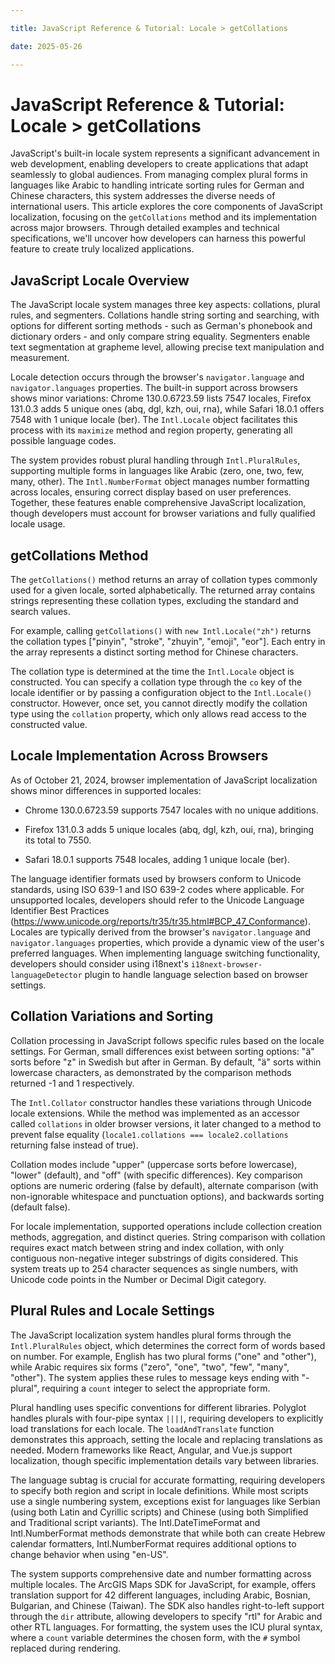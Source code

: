 ```yaml
---

title: JavaScript Reference & Tutorial: Locale > getCollations

date: 2025-05-26

---
```



# JavaScript Reference & Tutorial: Locale > getCollations

JavaScript's built-in locale system represents a significant advancement in web development, enabling developers to create applications that adapt seamlessly to global audiences. From managing complex plural forms in languages like Arabic to handling intricate sorting rules for German and Chinese characters, this system addresses the diverse needs of international users. This article explores the core components of JavaScript localization, focusing on the `getCollations` method and its implementation across major browsers. Through detailed examples and technical specifications, we'll uncover how developers can harness this powerful feature to create truly localized applications.


## JavaScript Locale Overview

The JavaScript locale system manages three key aspects: collations, plural rules, and segmenters. Collations handle string sorting and searching, with options for different sorting methods - such as German's phonebook and dictionary orders - and only compare string equality. Segmenters enable text segmentation at grapheme level, allowing precise text manipulation and measurement.

Locale detection occurs through the browser's `navigator.language` and `navigator.languages` properties. The built-in support across browsers shows minor variations: Chrome 130.0.6723.59 lists 7547 locales, Firefox 131.0.3 adds 5 unique ones (abq, dgl, kzh, oui, rna), while Safari 18.0.1 offers 7548 with 1 unique locale (ber). The `Intl.Locale` object facilitates this process with its `maximize` method and region property, generating all possible language codes.

The system provides robust plural handling through `Intl.PluralRules`, supporting multiple forms in languages like Arabic (zero, one, two, few, many, other). The `Intl.NumberFormat` object manages number formatting across locales, ensuring correct display based on user preferences. Together, these features enable comprehensive JavaScript localization, though developers must account for browser variations and fully qualified locale usage.


## getCollations Method

The `getCollations()` method returns an array of collation types commonly used for a given locale, sorted alphabetically. The returned array contains strings representing these collation types, excluding the standard and search values.

For example, calling `getCollations()` with `new Intl.Locale("zh")` returns the collation types ["pinyin", "stroke", "zhuyin", "emoji", "eor"]. Each entry in the array represents a distinct sorting method for Chinese characters.

The collation type is determined at the time the `Intl.Locale` object is constructed. You can specify a collation type through the `co` key of the locale identifier or by passing a configuration object to the `Intl.Locale()` constructor. However, once set, you cannot directly modify the collation type using the `collation` property, which only allows read access to the constructed value.


## Locale Implementation Across Browsers

As of October 21, 2024, browser implementation of JavaScript localization shows minor differences in supported locales:

- Chrome 130.0.6723.59 supports 7547 locales with no unique additions.

- Firefox 131.0.3 adds 5 unique locales (abq, dgl, kzh, oui, rna), bringing its total to 7550.

- Safari 18.0.1 supports 7548 locales, adding 1 unique locale (ber).

The language identifier formats used by browsers conform to Unicode standards, using ISO 639-1 and ISO 639-2 codes where applicable. For unsupported locales, developers should refer to the Unicode Language Identifier Best Practices (<https://www.unicode.org/reports/tr35/tr35.html#BCP_47_Conformance>). Locales are typically derived from the browser's `navigator.language` and `navigator.languages` properties, which provide a dynamic view of the user's preferred languages. When implementing language switching functionality, developers should consider using i18next's `i18next-browser-languageDetector` plugin to handle language selection based on browser settings.


## Collation Variations and Sorting

Collation processing in JavaScript follows specific rules based on the locale settings. For German, small differences exist between sorting options: "ä" sorts before "z" in Swedish but after in German. By default, "ä" sorts within lowercase characters, as demonstrated by the comparison methods returned -1 and 1 respectively.

The `Intl.Collator` constructor handles these variations through Unicode locale extensions. While the method was implemented as an accessor called `collations` in older browser versions, it later changed to a method to prevent false equality (`locale1.collations === locale2.collations` returning false instead of true).

Collation modes include "upper" (uppercase sorts before lowercase), "lower" (default), and "off" (with specific differences). Key comparison options are numeric ordering (false by default), alternate comparison (with non-ignorable whitespace and punctuation options), and backwards sorting (default false).

For locale implementation, supported operations include collection creation methods, aggregation, and distinct queries. String comparison with collation requires exact match between string and index collation, with only contiguous non-negative integer substrings of digits considered. This system treats up to 254 character sequences as single numbers, with Unicode code points in the Number or Decimal Digit category.


## Plural Rules and Locale Settings

The JavaScript localization system handles plural forms through the `Intl.PluralRules` object, which determines the correct form of words based on number. For example, English has two plural forms ("one" and "other"), while Arabic requires six forms ("zero", "one", "two", "few", "many", "other"). The system applies these rules to message keys ending with "-plural", requiring a `count` integer to select the appropriate form.

Plural handling uses specific conventions for different libraries. Polyglot handles plurals with four-pipe syntax `||||`, requiring developers to explicitly load translations for each locale. The `loadAndTranslate` function demonstrates this approach, setting the locale and replacing translations as needed. Modern frameworks like React, Angular, and Vue.js support localization, though specific implementation details vary between libraries.

The language subtag is crucial for accurate formatting, requiring developers to specify both region and script in locale definitions. While most scripts use a single numbering system, exceptions exist for languages like Serbian (using both Latin and Cyrillic scripts) and Chinese (using both Simplified and Traditional script variants). The Intl.DateTimeFormat and Intl.NumberFormat methods demonstrate that while both can create Hebrew calendar formatters, Intl.NumberFormat requires additional options to change behavior when using "en-US".

The system supports comprehensive date and number formatting across multiple locales. The ArcGIS Maps SDK for JavaScript, for example, offers translation support for 42 different languages, including Arabic, Bosnian, Bulgarian, and Chinese (Taiwan). The SDK also handles right-to-left support through the `dir` attribute, allowing developers to specify "rtl" for Arabic and other RTL languages. For formatting, the system uses the ICU plural syntax, where a `count` variable determines the chosen form, with the `#` symbol replaced during rendering.


